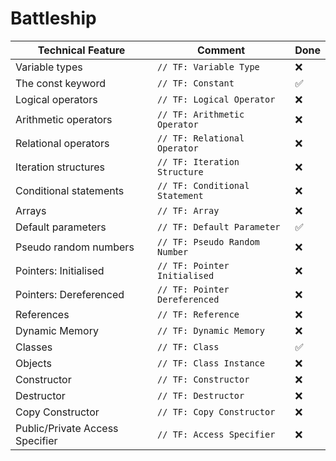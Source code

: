 # Battleship

| Technical Feature           | Comment                          | Done |
|-----------------------------|----------------------------------|------|
| Variable types              | `// TF: Variable Type`           | ❌   |
| The const keyword           | `// TF: Constant`                | ✅   |
| Logical operators           | `// TF: Logical Operator`        | ❌   |
| Arithmetic operators        | `// TF: Arithmetic Operator`     | ❌   |
| Relational operators        | `// TF: Relational Operator`     | ❌   |
| Iteration structures        | `// TF: Iteration Structure`     | ❌   |
| Conditional statements      | `// TF: Conditional Statement`   | ❌   |
| Arrays                      | `// TF: Array`                   | ❌   |
| Default parameters          | `// TF: Default Parameter`       | ✅   |
| Pseudo random numbers       | `// TF: Pseudo Random Number`    | ❌   |
| Pointers: Initialised       | `// TF: Pointer Initialised`     | ❌   |
| Pointers: Dereferenced      | `// TF: Pointer Dereferenced`    | ❌   |
| References                  | `// TF: Reference`               | ❌   |
| Dynamic Memory              | `// TF: Dynamic Memory`          | ❌   |
| Classes                     | `// TF: Class`                   | ✅   |
| Objects                     | `// TF: Class Instance`          | ❌   |
| Constructor                 | `// TF: Constructor`             | ❌   |
| Destructor                  | `// TF: Destructor`              | ❌   |
| Copy Constructor            | `// TF: Copy Constructor`        | ❌   |
| Public/Private Access Specifier | `// TF: Access Specifier`    | ❌   |